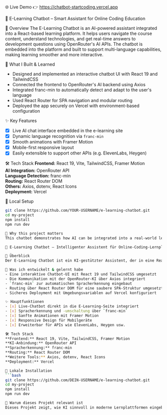 🌐 Live Demo
👉 https://chatbot-startcoding.vercel.app

🤖 E-Learning Chatbot – Smart Assistant for Online Coding Education

🔎 Overview
The E-Learning Chatbot is an AI-powered assistant integrated into a React-based learning platform. It helps users navigate the course content, understand technologies, and get real-time answers to development questions using OpenRouter's AI APIs. The chatbot is embedded into the platform and built to support multi-language capabilities, making learning smoother and more interactive.

🧠 What I Built & Learned
- Designed and implemented an interactive chatbot UI with React 19 and TailwindCSS
- Connected the frontend to OpenRouter's AI backend using Axios
- Integrated franc-min to automatically detect and adapt to the user's language
- Used React Router for SPA navigation and modular routing
- Deployed the app securely on Vercel with environment-based configuration

✨ Key Features
- [x] Live AI chat interface embedded in the e-learning site
- [x] Dynamic language recognition via `franc-min`
- [x] Smooth animations with Framer Motion
- [x] Mobile-first responsive layout
- [x] Easily extensible to support other APIs (e.g. ElevenLabs, Heygen)

🛠️ Tech Stack
**Frontend:** React 19, Vite, TailwindCSS, Framer Motion  
**AI Integration:** OpenRouter API  
**Language Detection:** franc-min  
**Routing:** React Router DOM  
**Others:** Axios, dotenv, React Icons  
**Deployment:** Vercel

🔧 Local Setup
```bash
git clone https://github.com/YOUR-USERNAME/e-learning-chatbot.git
cd my-project
npm install
npm run dev

📌 Why this project matters
This chatbot demonstrates how AI can be integrated into a real-world learning platform. It shows my ability to connect external APIs, manage component-based architecture, and deliver a responsive, multi-lingual user experience. The project reflects practical frontend development with modern tools and thoughtful UX design.

🤖 E-Learning Chatbot – Intelligenter Assistent für Online-Coding-Lernplattformen

🔎 Überblick
Der E-Learning Chatbot ist ein KI-gestützter Assistent, der in eine React-basierte Lernplattform integriert ist. Er unterstützt Benutzer dabei, Kursinhalte zu verstehen, Fragen zu Technologien zu stellen und in Echtzeit Antworten zu erhalten – über eine Verbindung zur OpenRouter AI API. Dank Sprachenerkennung funktioniert er auch mehrsprachig und interaktiv.

🧠 Was ich entwickelt & gelernt habe
- Eine interaktive Chatbot-UI mit React 19 und TailwindCSS umgesetzt
- Die Kommunikation mit der OpenRouter-KI über Axios integriert
- `franc-min` zur automatischen Spracherkennung eingebaut
- Routing über React Router DOM für eine saubere SPA-Struktur umgesetzt
- Sicheres Deployment mit Umgebungsvariablen auf Vercel konfiguriert

✨ Hauptfunktionen
- [x] Live-Chatbot direkt in die E-Learning-Seite integriert
- [x] Spracherkennung und -umschaltung über `franc-min`
- [x] Sanfte Animationen mit Framer Motion
- [x] Responsive Design für Mobilgeräte
- [x] Erweiterbar für APIs wie ElevenLabs, Heygen usw.

🛠️ Tech Stack
**Frontend:** React 19, Vite, TailwindCSS, Framer Motion  
**KI-Anbindung:** OpenRouter API  
**Spracherkennung:** franc-min  
**Routing:** React Router DOM  
**Weitere Tools:** Axios, dotenv, React Icons  
**Deployment:** Vercel

🔧 Lokale Installation
```bash
git clone https://github.com/DEIN-USERNAME/e-learning-chatbot.git
cd my-project
npm install
npm run dev

📌 Warum dieses Projekt relevant ist
Dieses Projekt zeigt, wie KI sinnvoll in moderne Lernplattformen eingebunden werden kann. Es unterstreicht meine Fähigkeiten in API-Integration, UI-Design, Sprachunterstützung und modularem Codeaufbau – mit Fokus auf Nutzererlebnis und moderne Webtechnologien.
